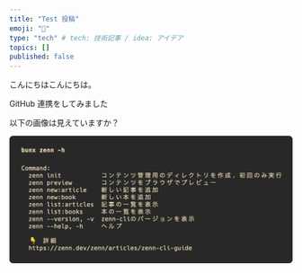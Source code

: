 ```yaml
---
title: "Test 投稿"
emoji: "🤖"
type: "tech" # tech: 技術記事 / idea: アイデア
topics: []
published: false
---
```


こんにちはこんにちは。

GitHub 連携をしてみました

以下の画像は見えていますか？

![](/images/my-first-article-with-zenn-cli/2024-07-10-21-29-00.webp)
